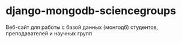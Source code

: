# django-mongodb-sciencegroups

Веб-сайт для работы с базой данных (монгодб) студентов, преподавателей и научных групп
